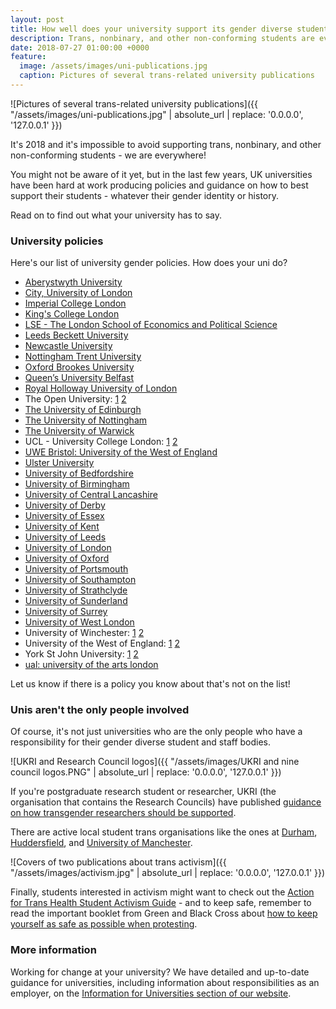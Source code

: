 ```yaml
---
layout: post
title: How well does your university support its gender diverse student body?
description: Trans, nonbinary, and other non-conforming students are everywhere - but what guidance has your university published about it?
date: 2018-07-27 01:00:00 +0000
feature:
  image: /assets/images/uni-publications.jpg
  caption: Pictures of several trans-related university publications
---
```


![Pictures of several trans-related university publications]({{ "/assets/images/uni-publications.jpg" | absolute_url | replace: '0.0.0.0', '127.0.0.1' }})

It's 2018 and it's impossible to avoid supporting trans, nonbinary, and other non-conforming students - we are everywhere!

You might not be aware of it yet, but in the last few years, UK universities have been hard at work producing policies and guidance on how to best support their students - whatever their gender identity or history.

Read on to find out what your university has to say.

### University policies

Here's our list of university gender policies. How does your uni do?

*   [Aberystwyth University](https://www.aber.ac.uk/en/media/departmental/humanresources/Trans-statement-04-2017-final.pdf)
*   [City, University of London](https://www.city.ac.uk/__data/assets/pdf_file/0020/350633/Item-15-Transgender-Policy-Guidance-and-Appendices.pdf)
*   [Imperial College London](https://www.imperial.ac.uk/media/imperial-college/administration-and-support-services/equality/public/trans/Trans-Staff-Policy.pdf)
*   [King's College London](https://www.kcl.ac.uk/governancezone/Assets/GovernanceLegal/Trans-Equality-Guidance.pdf)
*   [LSE - The London School of Economics and Political Science](https://info.lse.ac.uk/staff/services/Policies-and-procedures/Assets/Documents/polTraStaStu.pdf)
*   [Leeds Beckett University](https://www.leedsbeckett.ac.uk/-/media/files/public-information/a-to-z-guides-and-support/nn_trans_equality_and_gender_identity_guidance_for_staff.pdf)
*   [Newcastle University](https://www.ncl.ac.uk/diversity/assets/documents/trans-guidance-staff)
*   [Nottingham Trent University](http://www4.ntu.ac.uk/equality-diversity-inclusion/document-uploads/181835.pdf)
*   [Oxford Brookes University](https://www.brookes.ac.uk/Documents/Staff/HR/EDI/Transgender-and-gender-identity-equality-policy/)
*   [Queen’s University Belfast](https://www.qub.ac.uk/directorates/HumanResources/EqualityandDiversityUnit/FileStore/Filetoupload,696694,en.pdf)
*   [Royal Holloway University of London](https://intranet.royalholloway.ac.uk/ecampus/documents/pdf/welfare/guidance-on-transgender-issues-support-23.05.16.pdf)
*   The Open University: [1](http://www.open.ac.uk/students/charter/sites/www.open.ac.uk.students.charter/files/files/gender-identity-policy-and-guidance.pdf) [2](http://www.open.ac.uk/foi/main/sites/www.open.ac.uk.foi.main/files/files/ecms/human-resources/g/gender-reassignment/Transgender-Staff-Guidance-HRG336.pdf)
*   [The University of Edinburgh](https://www.ed.ac.uk/files/atoms/files/trans_equality_policy.pdf)
*   [The University of Nottingham](https://www.nottingham.ac.uk/hr/guidesandsupport/equalityanddiversitypolicies/documents/guidance-on-supporting-trans-staff.pdf)
*   [The University of Warwick](https://warwick.ac.uk/services/equalops/transandgenderreassignment/58933_trans_awareness_guide_2017_-_printed_version.pdf)
*   UCL - University College London: [1](https://www.ucl.ac.uk/human-resources/sites/human-resources/files/trans_guidance_students.pdf) [2](https://www.ucl.ac.uk/human-resources/sites/human-resources/files/trans_guidance_1.pdf)
*   [UWE Bristol: University of the West of England](http://www2.uwe.ac.uk/services/Marketing/about-us/Equalityanddiversity/pdf/UWE_TRANS_POLICY.pdf)
*   [Ulster University](https://www.ulster.ac.uk/__data/assets/pdf_file/0013/123151/Trans-policy.pdf)
*   [University of Bedfordshire](https://www.beds.ac.uk/__data/assets/pdf_file/0004/551137/Transgender-Policy-29-06-17-v5.pdf)
*   [University of Birmingham](https://intranet.birmingham.ac.uk/collaboration/equality/documents/Staff-policies-and-guidance/UoB-Trans-guidance-for-staff-and-students.pdf)
*   [University of Central Lancashire](https://www.uclan.ac.uk/students/assets/files/Student_Transgender_Policy.pdf)
*   [University of Derby](https://www.derby.ac.uk/media/derbyacuk/assets/departments/the-registry/academic-regulations/F---University-Procedure-for-supporting-transgender-students-March-2018.pdf)
*   [University of Essex](https://www1.essex.ac.uk/outreach/documents/transgender-guidance.pdf)
*   [University of Kent](https://www.kent.ac.uk/hr-equalityanddiversity/protected-characteristics/resources/transgender/gritw-guidetl%2008012016.pdf)
*   [University of Leeds](https://equality.leeds.ac.uk/wp-content/uploads/sites/64/2011/04/Trans-equality-policy-statement_Final.pdf)
*   [University of London](https://london.ac.uk/sites/default/files/uploads/Gender-Reassignment-and-Trans-Equality-Policy.pdf)
*   [University of Oxford](http://www.admin.ox.ac.uk/media/global/wwwadminoxacuk/localsites/equalityanddiversity/documents/transgender/180123_Transgender_guidance_FINAL.pdf)
*   [University of Portsmouth](http://policies.docstore.port.ac.uk/policy-037.pdf?_ga=2.171535976.938247422.1522046115-437979605.1521475011)
*   [University of Southampton](https://cdn.southampton.ac.uk/assets/imported/transforms/content-block/UsefulDownloads_Download/6E04F4E8E8DD4306A6DA53C9D8D3DDDD/Gender%20dysphoria%20policy.pdf)
*   [University of Strathclyde](https://www.strath.ac.uk/media/ps/sees/equality/Supporting_trans_students_and_Staff_FAQs_web_May_2014.pdf)
*   [University of Sunderland](https://services.sunderland.ac.uk/images/services/hr2015/documents/Staff%20Transgender%20%202016.pdf)
*   [University of Surrey](https://www.surrey.ac.uk/sites/default/files/trans-policy-and-guidance.pdf)
*   [University of West London](https://www.uwl.ac.uk/sites/default/files/transgender_policy_and_guidance_2017_may_2017.pdf)
*   University of Winchester: [1](https://www.winchester.ac.uk/about-us/leadership-and-governance/policies-and-procedures/?download=true&id=305) [2](https://www.winchester.ac.uk/about-us/leadership-and-governance/policies-and-procedures/?download=true&id=255)
*   University of the West of England: [1](http://www2.uwe.ac.uk/services/Marketing/about-us/Equalityanddiversity/pdf/Trans_staff_guide.pdf) [2](http://www2.uwe.ac.uk/services/Marketing/about-us/Equalityanddiversity/pdf/Trans-student-guidance.pdf)
*   York St John University: [1](https://www.yorksj.ac.uk/media/content-assets/equality-and-diversity/documents/Trans-Inclusive-Policy-Statement---Final.pdf) [2](https://www.yorksj.ac.uk/media/content-assets/equality-and-diversity/documents/Trans_Inclusive_Guide---Final.pdf)
*   [ual: university of the arts london](https://www.arts.ac.uk/__data/assets/pdf_file/0014/41153/UAL-Guide-for-Trans-Students.pdf)

Let us know if there is a policy you know about that's not on the list!

### Unis aren't the only people involved

Of course, it's not just universities who are the only people who have a responsibility for their gender diverse student and staff bodies.

![UKRI and Research Council logos]({{ "/assets/images/UKRI and nine council logos.PNG" | absolute_url | replace: '0.0.0.0', '127.0.0.1' }})

If you're postgraduate research student or researcher, UKRI (the organisation that contains the Research Councils) have published [guidance on how transgender researchers should be supported](https://www.ukri.org/files/termsconditions/rcukukriterms/transgender-employees-in-the-work-place-pdf/).

There are active local student trans organisations like the ones at [Durham](http://trans.durhamlgbta.org.uk/), [Huddersfield](http://www.twitter.com/HudSUTrans), and [University of Manchester](http://www.twitter.com/UoMtrans).

![Covers of two publications about trans activism]({{ "/assets/images/activism.jpg" | absolute_url | replace: '0.0.0.0', '127.0.0.1' }})

Finally, students interested in activism might want to check out the [Action for Trans Health Student Activism Guide](http://actionfortranshealth.org.uk/wp-content/uploads/2014/09/ATH-Student-Activist-Guide-3.pdf) - and to keep safe, remember to read the important booklet from Green and Black Cross about [how to keep yourself as safe as possible when protesting](https://greenandblackcross.org/wp-content/uploads/2017/06/Being-Trans-and-Protesting-Protest-Key-Information.pdf).

### More information

Working for change at your university? We have detailed and up-to-date guidance for universities, including information about responsibilities as an employer, on the [Information for Universities section of our website](http://genderkit.org.uk/resources/universities/).

